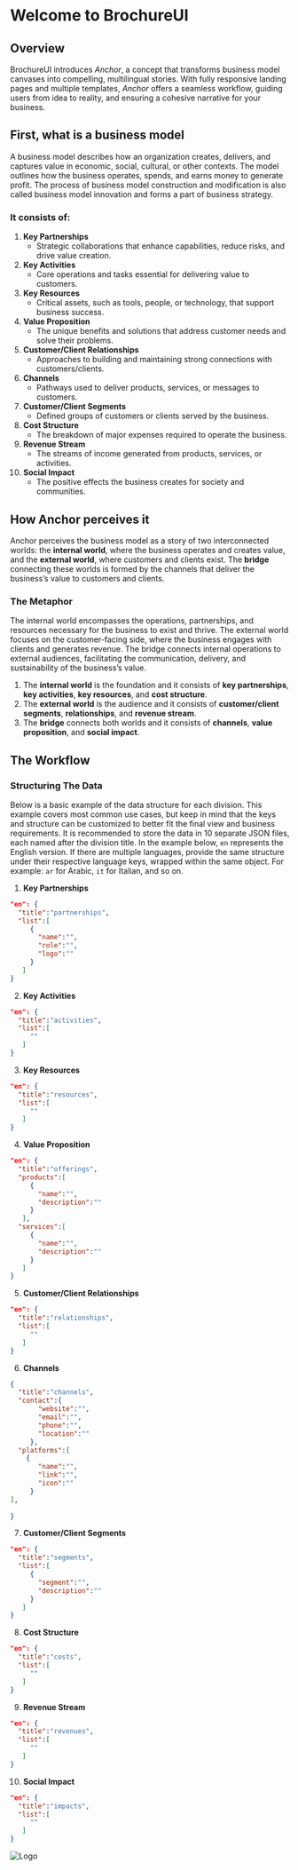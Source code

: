 # Welcome to BrochureUI

## Overview

BrochureUI introduces *Anchor*, a concept that transforms business model canvases into compelling, multilingual stories. With fully responsive landing pages and multiple templates, *Anchor* offers a seamless workflow, guiding users from idea to reality, and ensuring a cohesive narrative for your business.

## First, what is a business model

A business model describes how an organization creates, delivers, and captures value in economic, social, cultural, or other contexts. The model outlines how the business operates, spends, and earns money to generate profit. The process of business model construction and modification is also called business model innovation and forms a part of business strategy.

### It consists of:

  1. **Key Partnerships**
     - Strategic collaborations that enhance capabilities, reduce risks, and drive value creation.
  2. **Key Activities**
     - Core operations and tasks essential for delivering value to customers.
  3. **Key Resources**
     - Critical assets, such as tools, people, or technology, that support business success.
  4. **Value Proposition**
     - The unique benefits and solutions that address customer needs and solve their problems.
  5. **Customer/Client Relationships**
      - Approaches to building and maintaining strong connections with customers/clients.
  6. **Channels**
      - Pathways used to deliver products, services, or messages to customers.
  7. **Customer/Client Segments**
      - Defined groups of customers or clients served by the business.
  8. **Cost Structure**
      - The breakdown of major expenses required to operate the business.
  9. **Revenue Stream**
      - The streams of income generated from products, services, or activities.
  10. **Social Impact**
      - The positive effects the business creates for society and communities.

## How Anchor perceives it

Anchor perceives the business model as a story of two interconnected worlds: the **internal world**, where the business operates and creates value, and the **external world**, where customers and clients exist. The **bridge** connecting these worlds is formed by the channels that deliver the business’s value to customers and clients.

### The Metaphor

The internal world encompasses the operations, partnerships, and resources necessary for the business to exist and thrive. The external world focuses on the customer-facing side, where the business engages with clients and generates revenue. The bridge connects internal operations to external audiences, facilitating the communication, delivery, and sustainability of the business’s value.

1. The **internal world** is the foundation and it consists of **key partnerships**, **key activities**, **key resources**, and **cost structure**.
2. The **external world** is the audience and it consists of **customer/client segments**, **relationships**, and **revenue stream**.
3. The **bridge** connects both worlds and it consists of **channels**, **value proposition**, and **social impact**.

## The Workflow

### Structuring The Data

Below is a basic example of the data structure for each division. This example covers most common use cases, but keep in mind that the keys and structure can be customized to better fit the final view and business requirements. It is recommended to store the data in 10 separate JSON files, each named after the division title. In the example below, `en` represents the English version. If there are multiple languages, provide the same structure under their respective language keys, wrapped within the same object. For example: `ar` for Arabic, `it` for Italian, and so on.

  1. **Key Partnerships**
```json
"en": {
  "title":"partnerships",
  "list":[
     {
       "name":"",
       "role":"",
       "logo":""
     }
   ]
}
```
  2. **Key Activities**
```json
"en": {
  "title":"activities",
  "list":[
     ""
   ]
}
```
  3. **Key Resources**
```json
"en": {
  "title":"resources",
  "list":[
     ""
   ]
}
```
  4. **Value Proposition**
```json
"en": {
  "title":"offerings",
  "products":[
     {
       "name":"",
       "description":""
     }
   ],
  "services":[
     {
       "name":"",
       "description":""
     }
   ]
}
```
  5. **Customer/Client Relationships**
```json
"en": {
  "title":"relationships",
  "list":[
     ""
   ]
}
```
  6. **Channels**
```json
{
  "title":"channels",
  "contact":{
       "website":"",
       "email":"",
       "phone":"",
       "location":""
     },
  "platforms":[
    {
       "name":"",
       "link":"",
       "icon":""
     }
],
   
}
```
  7. **Customer/Client Segments**
```json
"en": {
  "title":"segments",
  "list":[
     {
       "segment":"",
       "description":""
     }
   ]
}
```
  8. **Cost Structure**
```json
"en": {
  "title":"costs",
  "list":[
     ""
   ]
}
```
  9. **Revenue Stream**
```json
"en": {
  "title":"revenues",
  "list":[
     ""
   ]
}
```
  10. **Social Impact**
```json
"en": {
  "title":"impacts",
  "list":[
     ""
   ]
}
```
![Logo](https://github.com/BrochureUI/.github/blob/main/BrochureUI.png)
